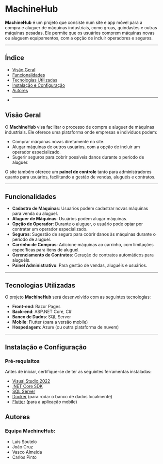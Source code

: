# MachineHub

**MachineHub** é um projeto que consiste num site e app móvel para a compra e aluguer de máquinas industriais, como gruas, guindastes e outras máquinas pesadas. Ele permite que os usuários comprem máquinas novas ou aluguem equipamentos, com a opção de incluir operadores e seguros.

---

## Índice

- [Visão Geral](#visão-geral)
- [Funcionalidades](#funcionalidades)
- [Tecnologias Utilizadas](#tecnologias-utilizadas)
- [Instalação e Configuração](#instalação-e-configuração)
- [Autores](#autores)
- ***

## Visão Geral

O **MachineHub** visa facilitar o processo de compra e aluguer de máquinas industriais. Ele oferece uma plataforma onde empresas e indivíduos podem:

- Comprar máquinas novas diretamente no site.
- Alugar máquinas de outros usuários, com a opção de incluir um operador especializado.
- Sugerir seguros para cobrir possíveis danos durante o período de aluguer.

O site também oferece um **painel de controle** tanto para administradores quanto para usuários, facilitando a gestão de vendas, aluguéis e contratos.

---

## Funcionalidades

- **Cadastro de Máquinas**: Usuarios podem cadastrar novas máquinas para venda ou aluguel.
- **Aluguer de Máquinas**: Usuários podem alugar máquinas.
- **Opção de Operador**: Durante o aluguer, o usuário pode optar por contratar um operador especializado.
- **Seguros**: Sugestão de seguro para cobrir danos às máquinas durante o período de aluguel.
- **Carrinho de Compras**: Adicione máquinas ao carrinho, com limitações específicas para itens de aluguel.
- **Gerenciamento de Contratos**: Geração de contratos automáticos para aluguéis.
- **Painel Administrativo**: Para gestão de vendas, aluguéis e usuários.

---

## Tecnologias Utilizadas

O projeto **MachineHub** será desenvolvido com as seguintes tecnologias:

- **Front-end**: Razor Pages
- **Back-end**: ASP.NET Core, C#
- **Banco de Dados**: SQL Server
- **Mobile**: Flutter (para a versão mobile)
- **Hospedagem**: Azure (ou outra plataforma de nuvem)

---

## Instalação e Configuração

### Pré-requisitos

Antes de iniciar, certifique-se de ter as seguintes ferramentas instaladas:

- [Visual Studio 2022](https://visualstudio.microsoft.com/)
- [.NET Core SDK](https://dotnet.microsoft.com/download)
- [SQL Server](https://www.microsoft.com/pt-br/sql-server)
- [Docker](https://www.docker.com/) (para rodar o banco de dados localmente)
- [Flutter](https://flutter.dev/) (para a aplicação mobile)

## Autores

### Equipa MachineHub:

- Luis Soutelo
- João Cruz
- Vasco Almeida
- Carlos Pinto
